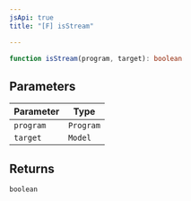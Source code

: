 ```yaml
---
jsApi: true
title: "[F] isStream"

---
```

```ts
function isStream(program, target): boolean
```

## Parameters

| Parameter | Type |
| ------ | ------ |
| `program` | `Program` |
| `target` | `Model` |

## Returns

`boolean`
